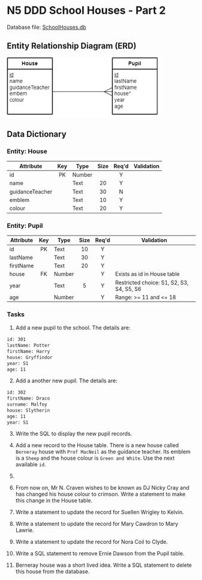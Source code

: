 # N5 DDD School Houses - Part 2

Database file: [SchoolHouses.db](assets/SchoolHouses.db "Download file")


## Entity Relationship Diagram (ERD)

![ERD](assets/Diagrams/ERD-HousePupil.png)


## Data Dictionary

### Entity: House

| Attribute       | Key   | Type   | Size  | Req'd | Validation |
| ---------       | :---: | ----   | :---: | :---: | ---------- |
| id              | PK    | Number |       | Y     | |
| name            |       | Text   | 20    | Y     | |
| guidanceTeacher |       | Text   | 30    | N     | |
| emblem          |       | Text   | 10    | Y     | |
| colour          |       | Text   | 20    | Y     | |


### Entity: Pupil

| Attribute | Key   | Type   | Size  | Req'd | Validation |
| --------- | :---: | ----   | :---: | :---: | ---------- |
| id        | PK    | Text   | 10    | Y     | |
| lastName  |       | Text   | 30    | Y     | |
| firstName |       | Text   | 20    | Y     | |
| house     | FK    | Number |       | Y     | Exists as id in House table |
| year      |       | Text   | 5     | Y     | Restricted choice: S1, S2, S3, S4, S5, S6 |
| age       |       | Number |       | Y     | Range: >= 11 and <= 18 |


### Tasks

1. Add a new pupil to the school.  The details are:

```
id: 301
lastName: Potter
firstName: Harry
house: Gryffindor
year: S1
age: 11
```

2. Add a another new pupil.  The details are:

```
id: 302
firstName: Draco 
surname: Malfoy
house: Slytherin
age: 11
year: S1
```

3. Write the SQL to display the new pupil records.

4. Add a new record to the House table. There is a new house called `Berneray` house with `Prof MacNeil` as the guidance teacher. Its emblem is a `Sheep` and the house colour is `Green and White`.  Use the next available `id`.

5. 

5. From now on, Mr N. Craven wishes to be known as DJ Nicky Cray and has changed his house colour to crimson.  Write a statement to make this change in the House table.

6. Write a statement to update the record for Suellen Wrigley to Kelvin.

7. Write a statement to update the record for Mary Cawdron to Mary Lawrie.

8. Write a statement to update the record for Nora Coil to Clyde.

9. Write a SQL statement to remove Ernie Dawson from the Pupil table.

10. Berneray house was a short lived idea. Write a SQL statement to delete this house from the database.
